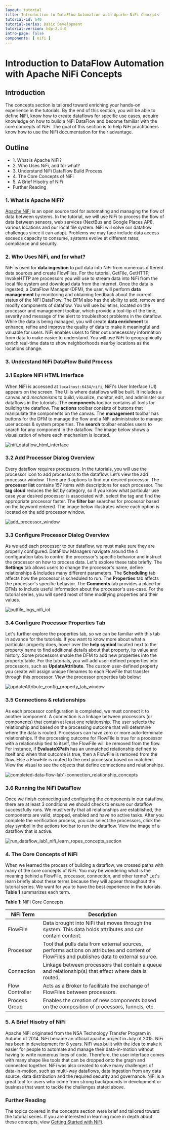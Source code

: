 ```yaml
---
layout: tutorial
title: Introduction to DataFlow Automation with Apache NiFi Concepts
tutorial-id: 640
tutorial-series: Basic Development
tutorial-version: hdp-2.4.0
intro-page: false
components: [ nifi ]
---
```


# Introduction to DataFlow Automation with Apache NiFi Concepts

## Introduction

The concepts section is tailored toward enriching your hands-on experience in the tutorials. By the end of this section, you will be able to define NiFi, know how to create dataflows for specific use cases, acquire knowledge on how to build a NiFi DataFlow and become familiar with the core concepts of NiFi. The goal of this section is to help NiFi practitioners know how to use the NiFi documentation for their advantage.

## Outline
- 1\. What is Apache NiFi?
- 2\. Who Uses NiFi, and for what?
- 3\. Understand NiFi DataFlow Build Process
- 4\. The Core Concepts of NiFi
- 5\. A Brief Hisotry of NiFi
- Further Reading

### 1\. What is Apache NiFi?

[Apache NiFi](https://nifi.apache.org/docs/nifi-docs/html/overview.html#what-is-apache-nifi) is an open source tool for automating and managing the flow of data between systems. In the tutorial, we will use NiFi to process the flow of data between sensors, web services (NextBus and Google Places API), various locations and our local file system. NiFi will solve our dataflow challenges since it can adapt. Problems we may face include data access exceeds capacity to consume, systems evolve at different rates, compliance and security.


### 2\. Who Uses NiFi, and for what?

NiFi is used for **data ingestion** to pull data into NiFi from numerous different data sources and create FlowFiles. For the tutorial, GetFile, GetHTTP, InvokeHTTP are processors you will use to stream data into NiFi from the local file system and download data from the internet. Once the data is ingested, a DataFlow Manager (DFM), the user, will perform **data management** by monitoring and obtaining feedback about the current status of the NiFi DataFlow. The DFM also has the ability to add, remove and modify components of dataflow. You will use bulletins, located on the processor and management toolbar, which provide a tool-tip of the time, severity and message of the alert to troubleshoot problems in the dataflow. While the data is being managed, you will create **data enrichment** to enhance, refine and improve the quality of data to make it meaningful and valuable for users. NiFi enables users to filter out unnecessary information from data to make easier to understand. You will use NiFi to geographically enrich real-time data to show neighborhoods nearby locations as the locations change.


### 3\. Understand NiFi DataFlow Build Process

### 3.1 Explore NiFi HTML Interface

When NiFi is accessed at `localhost:6434/nifi`, NiFi's User Interface (UI) appears on the screen. The UI is where dataflows will be built. It includes a canvas and _mechanisms_ to build, visualize, monitor, edit, and administer our dataflows in the tutorials. The **components** toolbar contains all tools for building the dataflow. The **actions** toolbar consists of buttons that manipulate the components on the canvas. The **management** toolbar has buttons for the DFM to manage the flow and a NiFi administrator to manage user access & system properties. The **search** toolbar enables users to search for any component in the dataflow. The image below shows a visualization of where each mechanism is located.

![nifi_dataflow_html_interface](/assets/learning-ropes-nifi-lab-series/lab-concepts-nifi/nifi_dataflow_html_interface.png)


### 3.2 Add Processor Dialog Overview

Every dataflow requires processors. In the tutorials, you will use the processor icon to add processors to the dataflow. Let’s view the add processor window. There are 3 options to find our desired processor. The **processor list** contains 157 items with descriptions for each processor. The **tag cloud** reduces the list by category, so if you know what particular use case your desired processor is associated with, select the tag and find the appropriate processor faster. The **filter bar** searches for processor based on the keyword entered. The image below illustrates where each option is located on the add processor window.

![add_processor_window](/assets/learning-ropes-nifi-lab-series/lab-concepts-nifi/add_processor_window.png)


### 3.3 Configure Processor Dialog Overview

As we add each processor to our dataflow, we must make sure they are properly configured. DataFlow Managers navigate around the 4 configuration tabs to control the processor's specific behavior and instruct the processor on how to process data. Let's explore these tabs briefly. The **Settings** tab allows users to change the processor's name, define relationships & includes many different parameters. The **Scheduling** tab affects how the processor is scheduled to run. The **Properties** tab affects the processor's specific behavior. The **Comments** tab provides a place for DFMs to include useful information about the processor's use-case. For the tutorial series, you will spend most of time modifying properties and their values.

![putfile_logs_nifi_iot](/assets/learning-ropes-nifi-lab-series/lab-concepts-nifi/putfile_logs_nifi_iot.png)

### 3.4 Configure Processor Properties Tab

Let's further explore the properties tab, so we can be familiar with this tab in advance for the tutorials. If you want to know more about what a particular property does, hover over the **help symbol** located next to the property name to find additional details about that property, its value and history. Some processors enable the DFM to add new properties into the property table. For the tutorials, you will add user-defined properties into processors, such as **UpdateAttribute**. The custom user-defined property you create will assign unique filenames to each FlowFile that transfer through this processor. View the processor properties tab below:

![updateAttribute_config_property_tab_window](/assets/learning-ropes-nifi-lab-series/lab-concepts-nifi/updateAttribute_config_property_tab_window.png)

### 3.5 Connections & relationships

As each processor configuration is completed, we must connect it to another component. A connection is a linkage between processors (or components) that contain at least one relationship. The user selects the relationship and based on the processing outcome that will determine where the data is routed. Processors can have zero or more auto-terminate relationships. If the processing outcome for FlowFile is true for a processor with a relationship tied to itself, the FlowFile will be removed from the flow. For instance, if **EvaluateXPath** has an unmatched relationship defined to itself and when that outcome is true, then a FlowFile is removed from the flow. Else a FlowFile is routed to the next processor based on matched. View the visual to see the objects that define connections and relationships.

![completed-data-flow-lab1-connection_relationship_concepts](/assets/learning-ropes-nifi-lab-series/lab-concepts-nifi/completed-data-flow-lab1-connection_relationship_concepts.png)


### 3.6 Running the NiFi DataFlow

Once we finish connecting and configuring the components in our dataflow, there are at least 3 conditions we should check to ensure our dataflow successfully runs. We must verify that all relationships are established, the components are valid, stopped, enabled and have no active tasks. After you complete the verification process, you can select the processors, click the play symbol in the actions toolbar to run the dataflow. View the image of a dataflow that is active.

![run_dataflow_lab1_nifi_learn_ropes_concepts_section](/assets/learning-ropes-nifi-lab-series/lab-concepts-nifi/run_dataflow_lab1_nifi_learn_ropes_concepts_section.png)

### 4\. The Core Concepts of NiFi

When we learned the process of building a dataflow, we crossed paths with many of the core concepts of NiFi. You may be wondering what is the meaning behind a FlowFile, processor, connection, and other terms? Let's learn briefly about these terms because they will appear throughout the tutorial series. We want for you to have the best experience in the tutorials. **Table 1** summarizes each term.

**Table 1**: NiFi Core Concepts

| NiFi Term  | Description  |
|---|---|
| FlowFile  | Data brought into NiFi that moves through the system. This data holds attributes and can contain content. |
| Processor  | Tool that pulls data from external sources, performs actions on attributes and content of FlowFiles and publishes data to external source. |
| Connection  | Linkage between processors that contain a queue and relationship(s) that effect where data is routed. |
| Flow Controller | Acts as a Broker to facilitate the exchange of FlowFiles between processors. |
| Process Group | Enables the creation of new components based on the composition of processors, funnels, etc. |



### 5\. A Brief Hisotry of NiFi


Apache NiFi originated from the NSA Technology Transfer Program in Autumn of 2014. NiFi became an official apache project in July of 2015. NiFi has been in development for 8 years. NiFi was built with the idea to make it easier for people to automate and manage their data-in-motion without having to write numerous lines of code. Therefore, the user interface comes with many shape like tools that can be dropped onto the graph and connected together. NiFi was also created to solve many challenges of data-in-motion, such as multi-way dataflows, data ingestion from any data source, data distribution and the required security and governance. NiFi is a great tool for users who come from strong backgrounds in development or business that want to tackle the challenges stated above.

### Further Reading

The topics covered in the concepts section were brief and tailored toward the tutorial series. If you are interested in learning more in depth about these concepts, view [Getting Started with NiFi](https://nifi.apache.org/docs/nifi-docs/html/getting-started.html).
